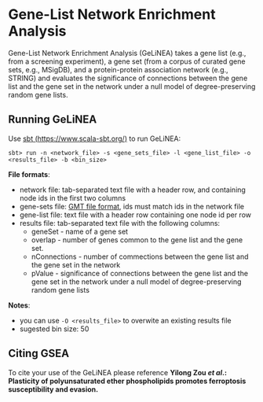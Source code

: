 
# Gene-List Network Enrichment Analysis

Gene-List Network Enrichment Analysis (GeLiNEA) takes a gene list (e.g., from a screening experiment), a gene set (from a corpus of curated gene sets, e.g., MSigDB), and a protein-protein association network (e.g., STRING) and evaluates the significance of connections between the gene list and the gene set in the network under a null model of degree-preserving random gene lists.

## Running GeLiNEA

Use [sbt (https://www.scala-sbt.org/)](https://www.scala-sbt.org/) to run GeLiNEA:

`sbt> run -n <network_file> -s <gene_sets_file> -l <gene_list_file> -o <results_file> -b <bin_size>`

**File formats**:
- network file: tab-separated text file with a header row, and containing node ids in the first two columns
- gene-sets file: [GMT file format](https://software.broadinstitute.org/cancer/software/gsea/wiki/index.php/Data_formats#GMT:_Gene_Matrix_Transposed_file_format_.28.2A.gmt.29), ids must match ids in the network file
- gene-list file: text file with a header row containing one node id per row
- results file: tab-separated text file with the following columns:
  - geneSet - name of a gene set
  - overlap - number of genes common to the gene list and the gene set.
  - nConnections - number of commections between the gene list and the gene set in the network
  - pValue - significance of connections between the gene list and the gene set in the network under a null model of degree-preserving random gene lists
  
**Notes**:
- you can use `-O <results_file>` to overwite an existing results file
- sugested bin size: 50

## Citing GSEA

To cite your use of the GeLiNEA please reference **Yilong Zou _et al_.: Plasticity of polyunsaturated ether phospholipids promotes ferroptosis susceptibility and evasion.**
